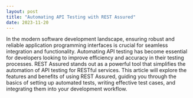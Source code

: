 ```yaml
---
layout: post
title: "Automating API Testing with REST Assured"
date: 2023-11-20
---
```


In the modern software development landscape, ensuring robust and reliable application programming interfaces is crucial for seamless integration and functionality. Automating API testing has become essential for developers looking to improve efficiency and accuracy in their testing processes. REST Assured stands out as a powerful tool that simplifies the automation of API testing for RESTful services. This article will explore the features and benefits of using REST Assured, guiding you through the basics of setting up automated tests, writing effective test cases, and integrating them into your development workflow.
